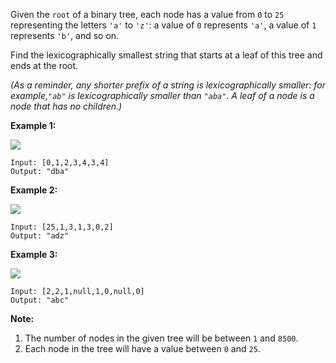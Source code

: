 Given the `root` of a binary tree, each node has a value from `0` to `25`
representing the letters `'a'` to `'z'`: a value of `0` represents `'a'`, a
value of `1` represents `'b'`, and so on.

Find the lexicographically smallest string that starts at a leaf of this tree
and ends at the root.

_(As a reminder, any shorter prefix of a string is lexicographically smaller:
for example,`"ab"` is lexicographically smaller than `"aba"`.  A leaf of a
node is a node that has no children.)_



**Example 1:**

**![](https://assets.leetcode.com/uploads/2019/01/30/tree1.png)**

    
    
    Input: [0,1,2,3,4,3,4]
    Output: "dba"
    

**Example 2:**

**![](https://assets.leetcode.com/uploads/2019/01/30/tree2.png)**

    
    
    Input: [25,1,3,1,3,0,2]
    Output: "adz"
    

**Example 3:**

**![](https://assets.leetcode.com/uploads/2019/02/01/tree3.png)**

    
    
    Input: [2,2,1,null,1,0,null,0]
    Output: "abc"
    



**Note:**

  1. The number of nodes in the given tree will be between `1` and `8500`.
  2. Each node in the tree will have a value between `0` and `25`.

